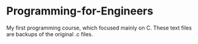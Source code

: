 # Programming-for-Engineers
My first programming course, which focused mainly on C.
These text files are backups of the original .c files.
